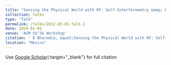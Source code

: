```yaml
---
title: "Sensing the Physical World with RF: Self-Interferometry &amp; Passive-Interferometry"
collection: talks
type: "Talk"
permalink: /talks/2012-03-01-talk-1
date: 2019-01-01
venue: 'ACM S$^3$ Workshop'
citation: ' D Bharadia, &quot;Sensing the Physical World with RF: Self-Interferometry &amp;amp; Passive-Interferometry.&quot; Proceedings of the 2019 on Wireless of the Students, by the Students, and for the Students, 2019.'
location: "Mexico"
---
```

Use [Google Scholar](https://scholar.google.com/scholar?q=Sensing+the+Physical+World+with+RF:+Self+Interferometry+&amp;+Passive+Interferometry){:target="_blank"} for full citation
